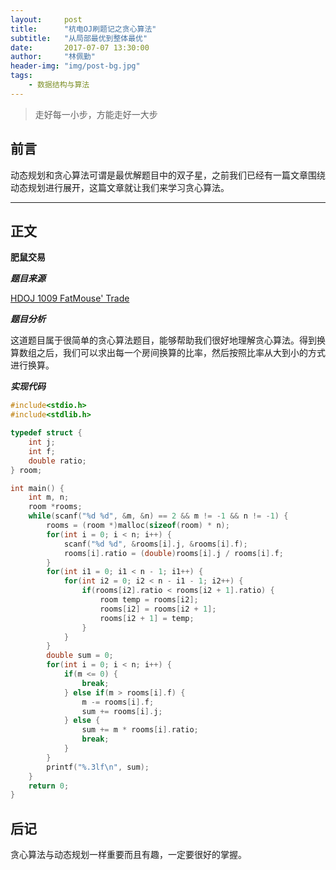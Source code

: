 ```yaml
---
layout:     post
title:      "杭电OJ刷题记之贪心算法"
subtitle:   "从局部最优到整体最优"
date:       2017-07-07 13:30:00
author:     "林佩勤"
header-img: "img/post-bg.jpg"
tags:
    - 数据结构与算法
---
```


> 走好每一小步，方能走好一大步
>


## 前言

动态规划和贪心算法可谓是最优解题目中的双子星，之前我们已经有一篇文章围绕动态规划进行展开，这篇文章就让我们来学习贪心算法。

---

## 正文

**肥鼠交易**

***题目来源***

[HDOJ 1009 FatMouse' Trade](http://acm.hdu.edu.cn/showproblem.php?pid=1009)

***题目分析***

这道题目属于很简单的贪心算法题目，能够帮助我们很好地理解贪心算法。得到换算数组之后，我们可以求出每一个房间换算的比率，然后按照比率从大到小的方式进行换算。

***实现代码***

```c++
#include<stdio.h>
#include<stdlib.h>

typedef struct {
    int j;
    int f;
    double ratio;
} room;

int main() {
    int m, n;
    room *rooms;
    while(scanf("%d %d", &m, &n) == 2 && m != -1 && n != -1) {
        rooms = (room *)malloc(sizeof(room) * n);
        for(int i = 0; i < n; i++) {
            scanf("%d %d", &rooms[i].j, &rooms[i].f);
            rooms[i].ratio = (double)rooms[i].j / rooms[i].f;
        }
        for(int i1 = 0; i1 < n - 1; i1++) {
            for(int i2 = 0; i2 < n - i1 - 1; i2++) {
                if(rooms[i2].ratio < rooms[i2 + 1].ratio) {
                    room temp = rooms[i2];
                    rooms[i2] = rooms[i2 + 1];
                    rooms[i2 + 1] = temp;
                }
            }
        }
        double sum = 0;
        for(int i = 0; i < n; i++) {
            if(m <= 0) {
                break;
            } else if(m > rooms[i].f) {
                m -= rooms[i].f;
                sum += rooms[i].j;
            } else {
                sum += m * rooms[i].ratio;
                break;
            }
        }
        printf("%.3lf\n", sum);
    }
    return 0;
}
```
## 后记

贪心算法与动态规划一样重要而且有趣，一定要很好的掌握。
